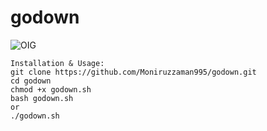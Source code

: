 # godown

![OIG](https://github.com/Moniruzzaman995/godown/assets/82209616/886e74b5-bcb5-401d-9d27-02abfcf9133a)

```
Installation & Usage:
git clone https://github.com/Moniruzzaman995/godown.git
cd godown
chmod +x godown.sh
bash godown.sh
or
./godown.sh

```
